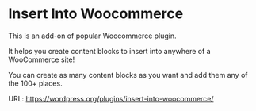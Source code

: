 # Insert Into Woocommerce
This is an add-on of popular Woocommerce plugin.

It helps you create content blocks to insert into anywhere of a WooCommerce site!

You can create as many content blocks as you want and add them any of the 100+ places.

URL: https://wordpress.org/plugins/insert-into-woocommerce/
